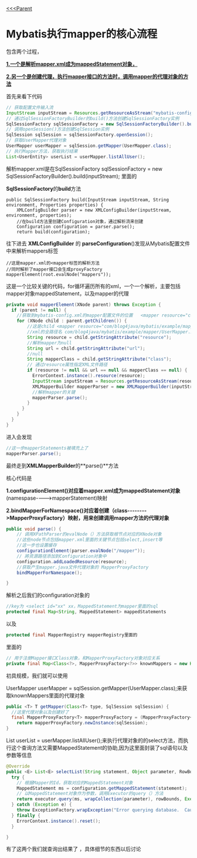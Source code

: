 [<<<Parent](../README.md)
# Mybatis执行mapper的核心流程

包含两个过程，

<u>**1.一个是解析mapper.xml成为mappedStatement对象，**</u>

<u>**2.另一个是创建代理，执行mapper接口的方法时，调用mapper的代理对象的方法**</u>

首先来看下代码

```java
// 获取配置文件输入流
InputStream inputStream = Resources.getResourceAsStream("mybatis-config.xml");
// 通过SqlSessionFactoryBuilder的build()方法创建SqlSessionFactory实例
SqlSessionFactory sqlSessionFactory = new SqlSessionFactoryBuilder().build(inputStream);
// 调用openSession()方法创建SqlSession实例
SqlSession sqlSession = sqlSessionFactory.openSession();
// 获取UserMapper代理对象
UserMapper userMapper = sqlSession.getMapper(UserMapper.class);
// 执行Mapper方法，获取执行结果
List<UserEntity> userList = userMapper.listAllUser();
```

解析mapper.xml是在SqlSessionFactory sqlSessionFactory = new SqlSessionFactoryBuilder().build(inputStream); 里面的

**SqlSessionFactory**的**build**方法

```
public SqlSessionFactory build(InputStream inputStream, String environment, Properties properties) {
    XMLConfigBuilder parser = new XMLConfigBuilder(inputStream, environment, properties);
    //在build方法里创建Configuration对象，通过解析流来创建
    Configuration configuration = parser.parse();
    return build(configuration);
```

往下进去 **XMLConfigBuilder** 的 **parseConfiguration**()发现从Mybatis配置文件中来解析mappers标签

```
//这是mapper.xml的<mapper标签的解析方法
//同时解析了mapper接口会生成proxyFactory
mapperElement(root.evalNode("mappers"));
```

这是一个比较关键的代码，for循环遍历所有的xml，一个一个解析，主要包括mapper对象mappedStatement，以及mapper的代理

```java
private void mapperElement(XNode parent) throws Exception {
  if (parent != null) {
    //获取到mybatis-config.xml的mapper配置文件的位置   <mapper resource="com/blog4java/mybatis/example/mapper/UserMapper.xml"/>
    for (XNode child : parent.getChildren()) {
        //这是child <mapper resource="com/blog4java/mybatis/example/mapper/UserMapper.xml"/>
        //xml的全路径名 com/blog4java/mybatis/example/mapper/UserMapper.xml
        String resource = child.getStringAttribute("resource");
        //解析mapper为null
        String url = child.getStringAttribute("url");
        //null
        String mapperClass = child.getStringAttribute("class");
        // 通过resource属性指定XML文件路径
        if (resource != null && url == null && mapperClass == null) {
          ErrorContext.instance().resource(resource);
          InputStream inputStream = Resources.getResourceAsStream(resource);
          XMLMapperBuilder mapperParser = new XMLMapperBuilder(inputStream, configuration, resource, configuration.getSqlFragments());
          //解析mapper的关键
          mapperParser.parse();
        } 
      }
    }
  }
}
```



进入会发现

```java
//这一步mapperStatements被填充上了
mapperParser.parse();
```

最终走到**XMLMapperBuilder**的**parse()**方法

核心代码是

**1.configurationElement()对应着mapper.xml成为mappedStatement对象**(namespase---->mapperStatement)映射

 **2.bindMapperForNamespace()对应着创建（class-------->MapperProxyFactory）映射，用来创建调用mapper方法的代理对象**

```java
public void parse() {
    // 调用XPathParser的evalNode（）方法获取根节点对应的XNode对象
    //这些node节点包括mapper.xml里面的关键节点包括select,insert等
    //这一步也设置缓存
    configurationElement(parser.evalNode("/mapper"));
    // 將资源路径添加到Configuration对象中
    configuration.addLoadedResource(resource);
    //获取产生mapper.java文件代理对象的 MapperProxyFactory
    bindMapperForNamespace();

}
```

解析之后我们的configuration对象的

```java
//key为 <select id="xx" xx，MappedStatement为mapper里面的sql
protected final Map<String, MappedStatement> mappedStatements
```

以及

```java
protected final MapperRegistry mapperRegistry里面的

```

里面的

```java
// 用于注册Mapper接口Class对象，和MapperProxyFactory对象对应关系
private final Map<Class<?>, MapperProxyFactory<?>> knownMappers = new HashMap<Class<?>, MapperProxyFactory<?>>();
```

初具规模，我们就可以使用

UserMapper userMapper = sqlSession.getMapper(UserMapper.class);来获取knownMappers里面的代理对象

```java
public <T> T getMapper(Class<T> type, SqlSession sqlSession) {
  //这里代理对象以及创建好了
  final MapperProxyFactory<T> mapperProxyFactory = (MapperProxyFactory<T>) knownMappers.get(type);
    return mapperProxyFactory.newInstance(sqlSession);
}
```

List<UserEntity> userList = userMapper.listAllUser();来执行代理对象的的select方法，而执行这个查询方法又需要MappedStatement的协助,因为这里面封装了sql语句以及参数等信息

```java
@Override
public <E> List<E> selectList(String statement, Object parameter, RowBounds rowBounds) {
  try {
    // 根据Mapper的Id，获取对应的MappedStatement对象
    MappedStatement ms = configuration.getMappedStatement(statement);
    // 以MappedStatement对象作为参数，调用Executor的query（）方法
    return executor.query(ms, wrapCollection(parameter), rowBounds, Executor.NO_RESULT_HANDLER);
  } catch (Exception e) {
    throw ExceptionFactory.wrapException("Error querying database.  Cause: " + e, e);
  } finally {
    ErrorContext.instance().reset();
  }

}
```

有了这两个我们就查询出结果了 ，具体细节的东西以后讨论
